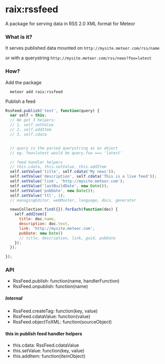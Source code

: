 raix:rssfeed
============
A package for serving data in RSS 2.0 XML format for Meteor

### What is it?

It serves published data mounted on `http://mysite.meteor.com/rss/name`

or with a querystring `http://mysite.meteor.com/rss/news?foo=latest`

### How?

Add the package
```
  meteor add raix:rssfeed
```

Publish a feed
```js
RssFeed.publish('test', function(query) {
  var self = this;
  // We got 3 helpers:
  // 1. self.setValue
  // 2. self.addItem
  // 3. self.cdata


  // query is the parsed querystring as an object
  // eg. foo=latest would be query.foo === 'latest'

  // feed handler helpers
  // this.cdata, this.setValue, this.addItem
  self.setValue('title', self.cdata('My news'));
  self.setValue('description', self.cdata('This is a live feed'));
  self.setValue('link', 'http://mysite.meteor.com');
  self.setValue('lastBuildDate', new Date());
  self.setValue('pubDate', new Date());
  self.setValue('ttl', 1);
  // managingEditor, webMaster, language, docs, generator

  newsCollection.find({}).forEach(function(doc) {
    self.addItem({
      title: doc.name,
      description: doc.text,
      link: 'http://mysite.meteor.com',
      pubDate: new Date()
      // title, description, link, guid, pubDate
    });
  });

});
```

### API
* RssFeed.publish: function(name, handlerFunction)
* RssFeed.unpublish: function(name)
##### Internal
* RssFeed.createTag: function(key, value)
* RssFeed.cdataValue: function(value)
* RssFeed.objectToXML: function(sourceObject)

#### this in publish feed handler helpers
* this.cdata: RssFeed.cdataValue
* this.setValue: function(key, value)
* this.addItem: function(itemObject)
